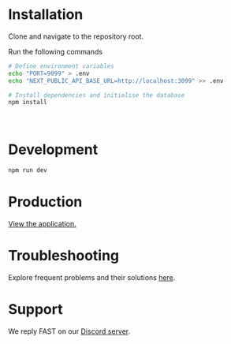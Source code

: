 # Installation

Clone and navigate to the repository root.

Run the following commands

```bash
# Define environment variables
echo "PORT=9099" > .env
echo "NEXT_PUBLIC_API_BASE_URL=http://localhost:3099" >> .env

# Install dependencies and initialise the database
npm install
```

<br/>

# Development

```bash
npm run dev
```

# Production

<a target="_blank" href="http://localhost:8099">View the application.</a>

# Troubleshooting

Explore frequent problems and their solutions <a target="_blank" href="https://dev.marblism.com/troubleshooting">here</a>.

# Support

We reply FAST on our <a target="_blank" href="https://discord.gg/GScNz7kAEu">Discord server</a>.